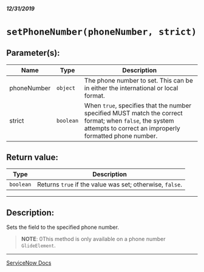 ##### 12/31/2019
# `setPhoneNumber(phoneNumber, strict)`

## Parameter(s):
| Name | Type | Description |
|---|---|---|
| phoneNumber | `object` | The phone number to set.  This can be in either the international or local format. |
| strict | `boolean` | When `true`, specifies that the number specified MUST match the correct format; when `false`, the system attempts to correct an improperly formatted phone number. |

## Return value:
| Type | Description |
|---|---|
| `boolean` | Returns `true` if the value was set; otherwise, `false`. |

---

## Description:
Sets the field to the specified phone number.

  > **NOTE**: 0This method is only available on a phone number `GlideElement`.

---

[ServiceNow Docs](https://developer.servicenow.com/app.do#!/api_doc?v=newyork&id=r_SGE-setPhoneNumber_O_B)